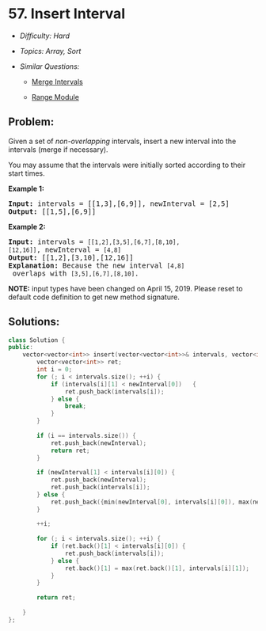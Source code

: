 # 57. Insert Interval

* *Difficulty: Hard*

* *Topics: Array, Sort*

* *Similar Questions:*

  * [Merge Intervals](merge-intervals.md)

  * [Range Module](range-module.md)

## Problem:

<p>Given a set of <em>non-overlapping</em> intervals, insert a new interval into the intervals (merge if necessary).</p>

<p>You may assume that the intervals were initially sorted according to their start times.</p>

<p><strong>Example 1:</strong></p>

<pre>
<strong>Input:</strong> intervals = [[1,3],[6,9]], newInterval = [2,5]
<strong>Output:</strong> [[1,5],[6,9]]
</pre>

<p><strong>Example 2:</strong></p>

<pre>
<strong>Input:</strong> intervals = <code>[[1,2],[3,5],[6,7],[8,10],[12,16]]</code>, newInterval = <code>[4,8]</code>
<strong>Output:</strong> [[1,2],[3,10],[12,16]]
<strong>Explanation:</strong> Because the new interval <code>[4,8]</code> overlaps with <code>[3,5],[6,7],[8,10]</code>.</pre>

<p><strong>NOTE:</strong>&nbsp;input types have been changed on April 15, 2019. Please reset to default code definition to get new method signature.</p>

## Solutions:

```c++
class Solution {
public:
    vector<vector<int>> insert(vector<vector<int>>& intervals, vector<int>& newInterval) {
        vector<vector<int>> ret;
        int i = 0;
        for (; i < intervals.size(); ++i) {
            if (intervals[i][1] < newInterval[0])   {
                ret.push_back(intervals[i]);
            } else {
                break;
            }
        }
        
        if (i == intervals.size()) {
            ret.push_back(newInterval);
            return ret;
        }
        
        if (newInterval[1] < intervals[i][0]) {
            ret.push_back(newInterval);
            ret.push_back(intervals[i]);
        } else {
            ret.push_back({min(newInterval[0], intervals[i][0]), max(newInterval[1], intervals[i][1])});
        }
        
        ++i;
        
        for (; i < intervals.size(); ++i) {
            if (ret.back()[1] < intervals[i][0]) {
                ret.push_back(intervals[i]);
            } else {
                ret.back()[1] = max(ret.back()[1], intervals[i][1]);
            }
        }
        
        return ret;
        
    }
};
```

